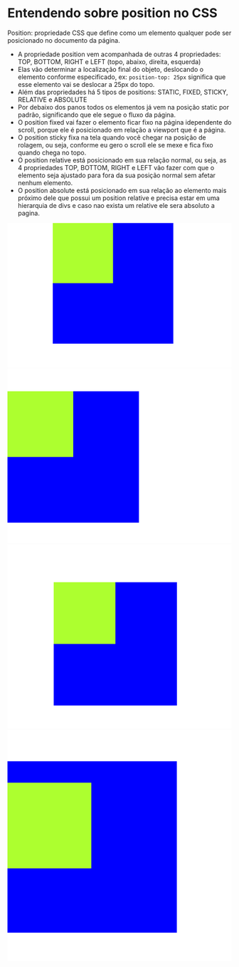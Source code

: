 # Entendendo sobre position no CSS
Position: propriedade CSS que define como um elemento qualquer pode ser posicionado no documento da página.

- A propriedade position vem acompanhada de outras 4 propriedades: TOP, BOTTOM, RIGHT e LEFT (topo, abaixo, direita, esquerda)
- Elas vão determinar a localização final do objeto, deslocando o elemento conforme especificado, ex: `position-top: 25px` significa que esse elemento vai se deslocar a 25px do topo.
- Além das propriedades há 5 tipos de positions: STATIC, FIXED, STICKY, RELATIVE e ABSOLUTE
- Por debaixo dos panos todos os elementos já vem na posição static por padrão, significando que ele segue o fluxo da página.
- O position fixed vai fazer o elemento ficar fixo na página idependente do scroll, porque ele é posicionado em relação a viewport que é a página.
- O position sticky fixa na tela quando você chegar na posição de rolagem, ou seja, conforme eu gero o scroll ele se mexe e fica fixo quando chega no topo.
- O position relative está posicionado em sua relação normal, ou seja, as 4 propriedades TOP, BOTTOM, RIGHT e LEFT vão fazer com que o elemento seja ajustado para fora da sua posição normal sem afetar nenhum elemento.
- O position absolute está posicionado em sua relação ao elemento mais próximo dele que possui um position relative e precisa estar em uma hierarquia de divs e caso nao exista um relative ele sera absoluto a pagina.

![position-top](/assets/position-top.png)
![position-static](/assets/position-static.png)
![position-fixed](/assets/position-fixed.png)
![position-absolute](/assets/position-absolute.png)
